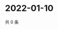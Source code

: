 # 2022-01-10

共 0 条

<!-- BEGIN WEIBO -->
<!-- 最后更新时间 Mon Jan 10 2022 10:28:33 GMT+0800 (China Standard Time) -->

<!-- END WEIBO -->
